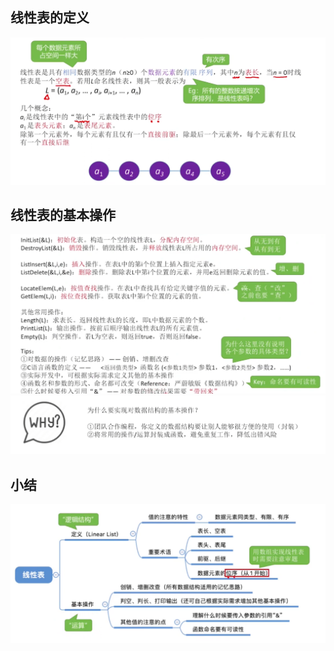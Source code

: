 ## 线性表的定义

![](attachments/Pasted%20image%2020240812142341.png)

## 线性表的基本操作

![](attachments/Pasted%20image%2020240812150150.png)
![](attachments/Pasted%20image%2020240812151020.png)

## 小结

![](attachments/Pasted%20image%2020240812151127.png)
